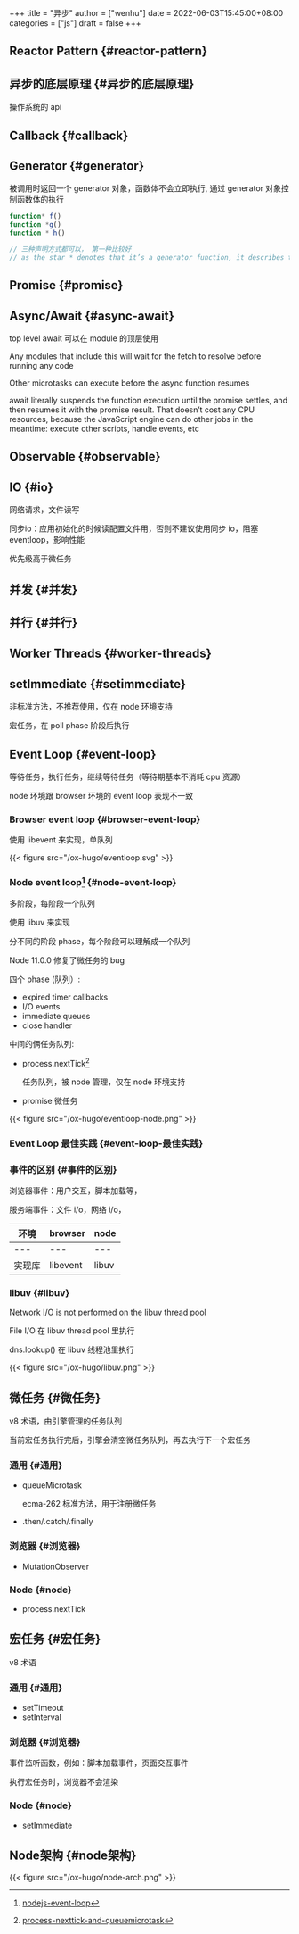 +++
title = "异步"
author = ["wenhu"]
date = 2022-06-03T15:45:00+08:00
categories = ["js"]
draft = false
+++

## Reactor Pattern {#reactor-pattern}


## 异步的底层原理 {#异步的底层原理}

操作系统的 api


## Callback {#callback}


## Generator {#generator}

被调用时返回一个 generator 对象，函数体不会立即执行, 通过 generator 对象控制函数体的执行

```js
function* f()
function *g()
function * h()

// 三种声明方式都可以， 第一种比较好
// as the star * denotes that it’s a generator function, it describes the kind, not the name, so it should stick with the function keyword
```


## Promise {#promise}


## Async/Await {#async-await}

top level await 可以在 module 的顶层使用

Any modules that include this will wait for the fetch to resolve before running any code

Other microtasks can execute before the async function resumes

await literally suspends the function execution until the promise settles, and then resumes it with the promise result. That doesn’t cost any CPU resources, because the JavaScript engine can do other jobs in the meantime: execute other scripts, handle events, etc


## Observable {#observable}


## IO {#io}

网络请求，文件读写

同步io：应用初始化的时候读配置文件用，否则不建议使用同步 io，阻塞 eventloop，影响性能

优先级高于微任务


## 并发 {#并发}


## 并行 {#并行}


## Worker Threads {#worker-threads}


## setImmediate {#setimmediate}

非标准方法，不推荐使用，仅在 node 环境支持

宏任务，在 poll phase 阶段后执行


## Event Loop {#event-loop}

等待任务，执行任务，继续等待任务（等待期基本不消耗 cpu 资源）

node 环境跟 browser 环境的 event loop 表现不一致


### Browser event loop {#browser-event-loop}

使用 libevent 来实现，单队列

{{< figure src="/ox-hugo/eventloop.svg" >}}


### Node event loop[^fn:1] {#node-event-loop}

多阶段，每阶段一个队列

使用 libuv 来实现

分不同的阶段 phase，每个阶段可以理解成一个队列

Node 11.0.0 修复了微任务的 bug

四个 phase (队列）:

-   expired timer callbacks
-   I/O events
-   immediate queues
-   close handler

中间的俩任务队列:

-   process.nextTick[^fn:2]

    任务队列，被 node 管理，仅在 node 环境支持

-   promise 微任务

{{< figure src="/ox-hugo/eventloop-node.png" >}}


### Event Loop 最佳实践 {#event-loop-最佳实践}


### 事件的区别 {#事件的区别}

浏览器事件：用户交互，脚本加载等，

服务端事件：文件 i/o，网络 i/o，

| 环境 | browser  | node  |
|----|----------|-------|
| --- | ---      | ---   |
| 实现库 | libevent | libuv |


### libuv {#libuv}

Network I/O is not performed on the libuv thread pool

File I/O 在 libuv thread pool 里执行

dns.lookup() 在 libuv 线程池里执行

{{< figure src="/ox-hugo/libuv.png" >}}


## 微任务 {#微任务}

v8 术语，由引擎管理的任务队列

当前宏任务执行完后，引擎会清空微任务队列，再去执行下一个宏任务


### 通用 {#通用}

-   queueMicrotask

    ecma-262 标准方法，用于注册微任务

-   .then/.catch/.finally


### 浏览器 {#浏览器}

-   MutationObserver


### Node {#node}

-   process.nextTick


## 宏任务 {#宏任务}

v8 术语


### 通用 {#通用}

-   setTimeout
-   setInterval


### 浏览器 {#浏览器}

事件监听函数，例如：脚本加载事件，页面交互事件

执行宏任务时，浏览器不会渲染


### Node {#node}

-   setImmediate


## Node架构 {#node架构}

{{< figure src="/ox-hugo/node-arch.png" >}}

[^fn:1]: [nodejs-event-loop](https://blog.insiderattack.net/event-loop-and-the-big-picture-nodejs-event-loop-part-1-1cb67a182810)
[^fn:2]: [process-nexttick-and-queuemicrotask](https://stackoverflow.com/questions/55467033/difference-between-process-nexttick-and-queuemicrotask)